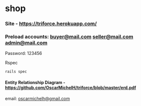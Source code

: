 # shop
### Site - https://triforce.herokuapp.com/
### Preload accounts: buyer@mail.com seller@mail.com admin@mail.com
Password: 123456

Rspec
```
rails spec
```

#### Entity Relationship Diagram - https://github.com/OscarMichelH/triforce/blob/master/erd.pdf
email: oscarmichelh@gmail.com